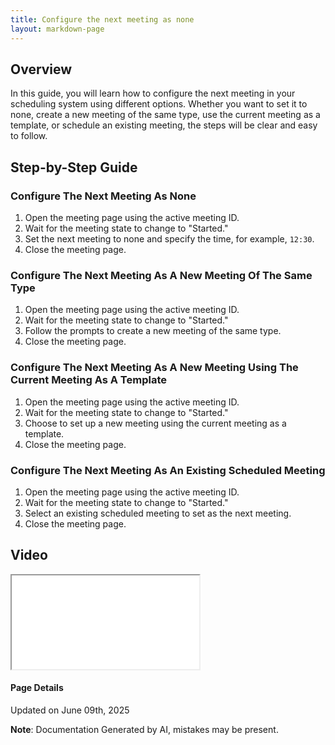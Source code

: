 ```yaml
---
title: Configure the next meeting as none
layout: markdown-page
---
```

## Overview

In this guide, you will learn how to configure the next meeting in your scheduling system using different options. Whether you want to set it to none, create a new meeting of the same type, use the current meeting as a template, or schedule an existing meeting, the steps will be clear and easy to follow.

## Step-by-Step Guide

### Configure The Next Meeting As None
1. Open the meeting page using the active meeting ID.
2. Wait for the meeting state to change to "Started."
3. Set the next meeting to none and specify the time, for example, `12:30`.
4. Close the meeting page.

### Configure The Next Meeting As A New Meeting Of The Same Type
1. Open the meeting page using the active meeting ID.
2. Wait for the meeting state to change to "Started."
3. Follow the prompts to create a new meeting of the same type.
4. Close the meeting page.

### Configure The Next Meeting As A New Meeting Using The Current Meeting As A Template
1. Open the meeting page using the active meeting ID.
2. Wait for the meeting state to change to "Started."
3. Choose to set up a new meeting using the current meeting as a template.
4. Close the meeting page.

### Configure The Next Meeting As An Existing Scheduled Meeting
1. Open the meeting page using the active meeting ID.
2. Wait for the meeting state to change to "Started."
3. Select an existing scheduled meeting to set as the next meeting.
4. Close the meeting page.
## Video 
<div class="container my-5">
	<div class="embed-responsive embed-responsive-16by9">
		<iframe class="embed-responsive-item" src="..\media\meetings\configure_the_next_meeting_as\Configure_the_next_meeting_as_none.webm" allowfullscreen></iframe>
	</div>
</div>



#### Page Details
Updated on June 09th, 2025

**Note**: Documentation Generated by AI, mistakes may be present.